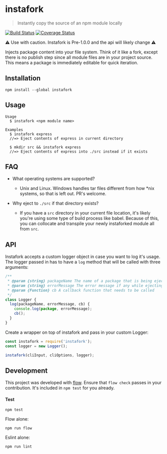 # instafork

> Instantly copy the source of an npm module locally

[![Build Status](https://travis-ci.org/uber-web/instafork.svg?branch=master)](https://travis-ci.org/uber-web/instafork)
[![Coverage Status](https://coveralls.io/repos/github/uber-web/instafork/badge.svg?branch=master)](https://coveralls.io/github/uber-web/instafork?branch=master)

:warning: Use with caution. Instafork is Pre-1.0.0 and the api will likely change :warning:

Injects package content into your file system. Think of it like a fork, except there is no publish step since all module files are in your project source. This means a package is immediately editable for quick iteration.

## Installation

```
npm install --global instafork
```

## Usage

```
Usage
  $ instafork <npm module name>

Examples
  $ instafork express
  //=> Eject contents of express in current directory

  $ mkdir src && instafork express
  //=> Eject contents of express into ./src instead if it exists
```

## FAQ

* What operating systems are supported?
  * Unix and Linux. Windows handles tar files different from how *nix systems, so that is left out. PR's welcome.

* Why eject to `./src` if that directory exists?
  * If you have a `src` directory in your current file location, it's likely you're using some type of build process like babel. Because of this, you can collocate and transpile your newly instaforked module all from `src`.

## API
  Instafork accepts a custom logger object in case you want to log it's usage. The logger passed in has to have a `log` method that will be called with three arguments:

  ```js
  /**
   * @param {string} packageName The name of a package that is being ejected.
   * @param {string} errorMessage The error message if any while ejecting a package.
   * @param {Function} cb A callback function that needs to be called
   */
  class Logger {
    log(packageName, errorMessage, cb) {
      console.log(package, errorMessage);
      cb();
    }
  }
  ```

  Create a wrapper on top of instafork and pass in your custom Logger:

  ```js
  const instafork = require('instafork');
  const logger = new Logger();

  instafork(cliInput, cliOptions, logger);
  ```

## Development

This project was developed with [flow](https://flowtype.org/). Ensure that `flow check` passes in your contribution. It's included in `npm test` for you already.

#### Test

```
npm test
```

Flow alone:

```
npm run flow
```

Eslint alone:

```
npm run lint
```
